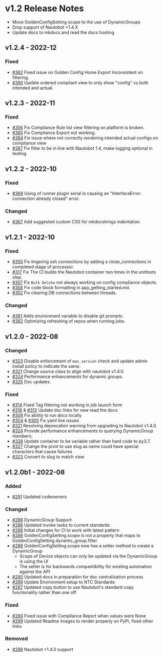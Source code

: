 # v1.2 Release Notes

- Move GoldenConfigSetting scope to the use of DynamicGroups
- Drop support of Nautobot <1.4.X
- Update docs to mkdocs and read the docs hosting


## v1.2.4 - 2022-12

### Fixed

- [#382](https://github.com/nautobot/nautobot-plugin-golden-config/issues/382) Fixed issue on Golden Config Home Export Inconsistent on filtering.
- [#390](https://github.com/nautobot/nautobot-plugin-golden-config/pull/390) Update ordered compliant view to only show "config" vs both intended and actual.

## v1.2.3 - 2022-11

### Fixed

- [#356](https://github.com/nautobot/nautobot-plugin-golden-config/issues/356) Fix Compliance Rule list view filtering on platform is broken.
- [#385](https://github.com/nautobot/nautobot-plugin-golden-config/pull/385) Fix Compliance Export not working.
- [#384](https://github.com/nautobot/nautobot-plugin-golden-config/pull/384) Fix issue where not correctly rendering intended actual configs on compliance view
- [#387](https://github.com/nautobot/nautobot-plugin-golden-config/pull/387) Fix filter to be in line with Nautobot 1.4, make logging optional in testing.

## v1.2.2 - 2022-10

### Fixed

- [#369](https://github.com/nautobot/nautobot-plugin-golden-config/issues/369) Using of runner plugin serial is causing an "InterfaceError: connection already closed" error.

### Changed

- [#367](https://github.com/nautobot/nautobot-plugin-golden-config/pull/367) Add suggested custom CSS for mkdocstrings indentation.

## v1.2.1 - 2022-10

### Fixed

- [#350](https://github.com/nautobot/nautobot-plugin-golden-config/pull/350) Fix lingering ssh connections by adding a close_connections in completed stage of processor.
- [#317](https://github.com/nautobot/nautobot-plugin-golden-config/issues/317) Fix The CI builds the Nautobot container two times in the unittests step.
- [#307](https://github.com/nautobot/nautobot-plugin-golden-config/issues/307) Fix `Bulk Delete` not always working on config compliance objects.
- [#358](https://github.com/nautobot/nautobot-plugin-golden-config/pull/358) Fix code block formatting in app_getting_started.md.
- [#352](https://github.com/nautobot/nautobot-plugin-golden-config/pull/352) Fix clearing DB connections between threads.

### Changed

- [#361](https://github.com/nautobot/nautobot-plugin-golden-config/pull/361) Adds environment variable to disable git prompts.
- [#362](https://github.com/nautobot/nautobot-plugin-golden-config/pull/362) Optimizing refreshing of repos when running jobs.

## v1.2.0 - 2022-08

### Changed

- [#323](https://github.com/nautobot/nautobot-plugin-golden-config/pull/323) Disable enforcement of `max_version` check and update admin install policy to indicate the same.
- [#321](https://github.com/nautobot/nautobot-plugin-golden-config/pull/321) Change source class to align with nautobot v1.4.0.
- [#324](https://github.com/nautobot/nautobot-plugin-golden-config/pull/324) Performance enhancements for dynamic groups.
- [#325](https://github.com/nautobot/nautobot-plugin-golden-config/pull/325) Doc updates.

### Fixed

- [#314](https://github.com/nautobot/nautobot-plugin-golden-config/issues/314) Fixed Tag filtering not working in job launch form
- [#316](https://github.com/nautobot/nautobot-plugin-golden-config/pull/316) & [#313](https://github.com/nautobot/nautobot-plugin-golden-config/pull/313) Update doc links for new read the docs
- [#306](https://github.com/nautobot/nautobot-plugin-golden-config/pull/306) Fix ability to run docs locally
- [#304](https://github.com/nautobot/nautobot-plugin-golden-config/pull/304) & [#305](https://github.com/nautobot/nautobot-plugin-golden-config/pull/305) Fix yaml line issues
- [#321](https://github.com/nautobot/nautobot-plugin-golden-config/pull/321) Resolving deprecation warning from upgrading to Nautobot v1.4.0.
- [#324](https://github.com/nautobot/nautobot-plugin-golden-config/pull/324) Provide performance enhancements to querying DynamicGroup members.
- [#328](https://github.com/nautobot/nautobot-plugin-golden-config/pull/328) Update container to be variable rather than hard code to py3.7.
- [#327](https://github.com/nautobot/nautobot-plugin-golden-config/pull/327) Change the pivot to use slug as name could have special characters that cause failures
- [#323](https://github.com/nautobot/nautobot-plugin-golden-config/pull/323) Convert to slug to match view

## v1.2.0b1 - 2022-08

### Added

- [#291](https://github.com/nautobot/nautobot-plugin-golden-config/pull/291) Updated codeowners

### Changed

- [#288](https://github.com/nautobot/nautobot-plugin-golden-config/issues/288) DynamicGroup Support
- [#288](https://github.com/nautobot/nautobot-plugin-golden-config/issues/288) Updated invoke tasks to current standards
- [#288](https://github.com/nautobot/nautobot-plugin-golden-config/issues/288) Initial changes for CI to work with latest pattern
- [#288](https://github.com/nautobot/nautobot-plugin-golden-config/issues/288) GoldenConfigSetting.scope is not a property that maps to GoldenConfigSetting.dynamic_group.filter
- [#288](https://github.com/nautobot/nautobot-plugin-golden-config/issues/288) GoldenConfigSetting.scope now has a setter method to create a DynamicGroup
    - Scope of Device objects can only be updated via the DynamicGroup is using the UI
    - The setter is for backwards compantibility for existing automation against the API
- [#280](https://github.com/nautobot/nautobot-plugin-golden-config/issues/280) Updated docs in preparation for doc centralization process
- [#289](https://github.com/nautobot/nautobot-plugin-golden-config/issues/289) Update Environment setup to NTC Standards
- [#287](https://github.com/nautobot/nautobot-plugin-golden-config/issues/287) Updated copy button to use Nautobot's standard copy functionality rather than one off

### Fixed

- [#260](https://github.com/nautobot/nautobot-plugin-golden-config/issues/260) Fixed issue with Compliance Report when values were None
- [#299](https://github.com/nautobot/nautobot-plugin-golden-config/issues/299) Updated Readme images to render properly on PyPi, fixed other links

### Removed

- [#288](https://github.com/nautobot/nautobot-plugin-golden-config/issues/288) Nautobot <1.4.0 support
